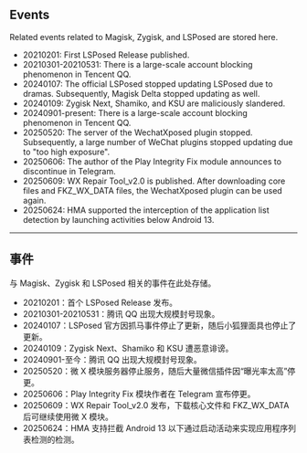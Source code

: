 ## Events

Related events related to Magisk, Zygisk, and LSPosed are stored here. 

- 20210201: First LSPosed Release published. 
- 20210301-20210531: There is a large-scale account blocking phenomenon in Tencent QQ. 
- 20240107: The official LSPosed stopped updating LSPosed due to dramas. Subsequently, Magisk Delta stopped updating as well. 
- 20240109: Zygisk Next, Shamiko, and KSU are maliciously slandered. 
- 20240901-present: There is a large-scale account blocking phenomenon in Tencent QQ. 
- 20250520: The server of the WechatXposed plugin stopped. Subsequently, a large number of WeChat plugins stopped updating due to "too high exposure". 
- 20250606: The author of the Play Integrity Fix module announces to discontinue in Telegram. 
- 20250609: WX Repair Tool_v2.0 is published. After downloading core files and FKZ_WX_DATA files, the WechatXposed plugin can be used again. 
- 20250624: HMA supported the interception of the application list detection by launching activities below Android 13. 

---

## 事件

与 Magisk、Zygisk 和 LSPosed 相关的事件在此处存储。

- 20210201：首个 LSPosed Release 发布。
- 20210301-20210531：腾讯 QQ 出现大规模封号现象。
- 20240107：LSPosed 官方因抓马事件停止了更新，随后小狐狸面具也停止了更新。
- 20240109：Zygisk Next、Shamiko 和 KSU 遭恶意诽谤。
- 20240901-至今：腾讯 QQ 出现大规模封号现象。
- 20250520：微 X 模块服务器停止服务，随后大量微信插件因“曝光率太高”停更。
- 20250606：Play Integrity Fix 模块作者在 Telegram 宣布停更。
- 20250609：WX Repair Tool_v2.0 发布，下载核心文件和 FKZ_WX_DATA 后可继续使用微 X 模块。
- 20250624：HMA 支持拦截 Android 13 以下通过启动活动来实现应用程序列表检测的检测。
